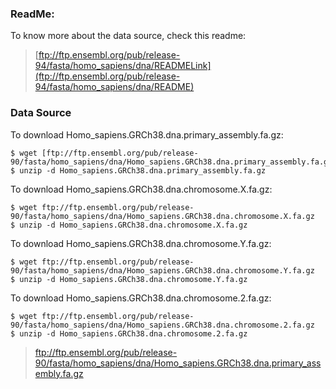### ReadMe:
To know more about the data source, check this readme:
> [ftp://ftp.ensembl.org/pub/release-94/fasta/homo_sapiens/dna/READMELink](ftp://ftp.ensembl.org/pub/release-94/fasta/homo_sapiens/dna/README)

### Data Source
To download Homo_sapiens.GRCh38.dna.primary_assembly.fa.gz: 
~~~
$ wget [ftp://ftp.ensembl.org/pub/release-90/fasta/homo_sapiens/dna/Homo_sapiens.GRCh38.dna.primary_assembly.fa.gz
$ unzip -d Homo_sapiens.GRCh38.dna.primary_assembly.fa.gz
~~~

To download Homo_sapiens.GRCh38.dna.chromosome.X.fa.gz:
 
~~~
$ wget ftp://ftp.ensembl.org/pub/release-90/fasta/homo_sapiens/dna/Homo_sapiens.GRCh38.dna.chromosome.X.fa.gz
$ unzip -d Homo_sapiens.GRCh38.dna.chromosome.X.fa.gz
~~~

To download Homo_sapiens.GRCh38.dna.chromosome.Y.fa.gz: 

~~~
$ wget ftp://ftp.ensembl.org/pub/release-90/fasta/homo_sapiens/dna/Homo_sapiens.GRCh38.dna.chromosome.Y.fa.gz
$ unzip -d Homo_sapiens.GRCh38.dna.chromosome.Y.fa.gz
~~~

To download Homo_sapiens.GRCh38.dna.chromosome.2.fa.gz: 

~~~
$ wget ftp://ftp.ensembl.org/pub/release-90/fasta/homo_sapiens/dna/Homo_sapiens.GRCh38.dna.chromosome.2.fa.gz
$ unzip -d Homo_sapiens.GRCh38.dna.chromosome.2.fa.gz
~~~

> ftp://ftp.ensembl.org/pub/release-90/fasta/homo_sapiens/dna/Homo_sapiens.GRCh38.dna.primary_assembly.fa.gz
<!--stackedit_data:
eyJoaXN0b3J5IjpbLTI4ODY2MjgyMiwtODYyMTMwMzYyLDI2ND
Q5ODUzNCwtMTY2NjQ0MzM1Nl19
-->
